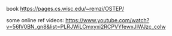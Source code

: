 book
https://pages.cs.wisc.edu/~remzi/OSTEP/

some online ref videos:
https://www.youtube.com/watch?v=56IV0BN_gn8&list=PLRJWiLCmxyxi2RCPVYfewxJIWJzc_colw
